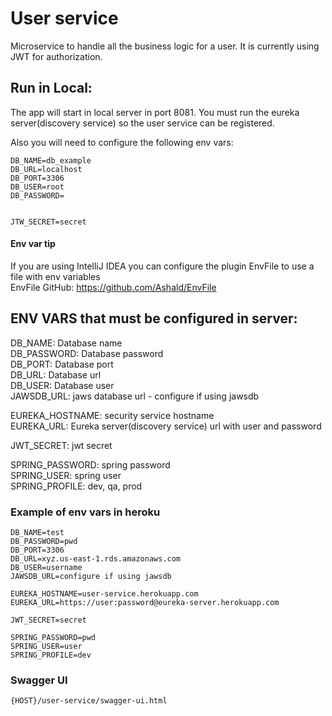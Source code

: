 # User service

Microservice to handle all the business logic for a user.
It is currently using JWT for authorization.


## Run in Local:
The app will start in local server in port 8081.
You must run the eureka server(discovery service) so the user service can be registered.

Also you will need to configure the following env vars:
```
DB_NAME=db_example
DB_URL=localhost
DB_PORT=3306
DB_USER=root
DB_PASSWORD=


JTW_SECRET=secret
```

#### Env var tip
If you are using IntelliJ IDEA you can configure the plugin EnvFile to use a file with env variables </br>
EnvFile  GitHub: https://github.com/Ashald/EnvFile




## ENV VARS that must be configured in server:
DB_NAME: Database name<br />
DB_PASSWORD: Database password<br />
DB_PORT: Database port<br />
DB_URL: Database url<br />
DB_USER: Database user<br />
JAWSDB_URL: jaws database url - configure if using jawsdb<br />

EUREKA_HOSTNAME: security service hostname<br />
EUREKA_URL: Eureka server(discovery service) url with user and password<br />

JWT_SECRET: jwt secret<br />

SPRING_PASSWORD: spring password<br />
SPRING_USER: spring user<br />
SPRING_PROFILE: dev, qa, prod


### Example of env vars in heroku
```aidl
DB_NAME=test
DB_PASSWORD=pwd
DB_PORT=3306
DB_URL=xyz.us-east-1.rds.amazonaws.com
DB_USER=username
JAWSDB_URL=configure if using jawsdb

EUREKA_HOSTNAME=user-service.herokuapp.com
EUREKA_URL=https://user:password@eureka-server.herokuapp.com

JWT_SECRET=secret

SPRING_PASSWORD=pwd
SPRING_USER=user
SPRING_PROFILE=dev
```

### Swagger UI

```{HOST}/user-service/swagger-ui.html```

